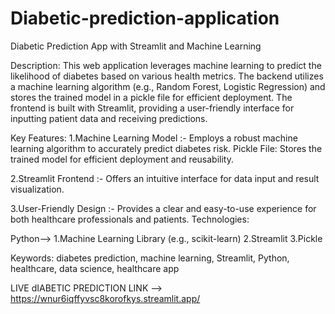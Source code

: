 # Diabetic-prediction-application
Diabetic Prediction App with Streamlit and Machine Learning

Description:
This web application leverages machine learning to predict the likelihood of diabetes based on various health metrics. The backend utilizes a machine learning algorithm (e.g., Random Forest, Logistic Regression) and stores the trained model in a pickle file for efficient deployment. The frontend is built with Streamlit, providing a user-friendly interface for inputting patient data and receiving predictions.

Key Features:
1.Machine Learning Model :- Employs a robust machine learning algorithm to accurately predict diabetes risk.
Pickle File: Stores the trained model for efficient deployment and reusability.

2.Streamlit Frontend :- Offers an intuitive interface for data input and result visualization.

3.User-Friendly Design :- Provides a clear and easy-to-use experience for both healthcare professionals and patients.
Technologies:

Python-->
1.Machine Learning Library (e.g., scikit-learn)
2.Streamlit
3.Pickle

Keywords:
diabetes prediction, machine learning, Streamlit, Python, healthcare, data science, healthcare app

LIVE dIABETIC PREDICTION LINK --> https://wnur6iqffyvsc8korofkys.streamlit.app/

